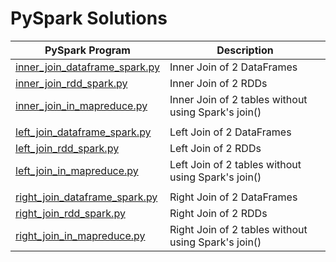 # PySpark Solutions




|PySpark Program |Description|
|--------|-----------|
| [inner_join_dataframe_spark.py](./inner_join_dataframe_spark.py) | Inner Join of 2 DataFrames |
| [inner_join_rdd_spark.py](./inner_join_rdd_spark.py) | Inner Join of 2 RDDs |
| [inner_join_in_mapreduce.py](./inner_join_in_mapreduce.py) | Inner Join of 2 tables without using Spark's join() |
| |
| [left_join_dataframe_spark.py](./left_join_dataframe_spark.py) | Left Join of 2 DataFrames |
| [left_join_rdd_spark.py](./left_join_rdd_spark.py) | Left Join of 2 RDDs |
| [left_join_in_mapreduce.py](./left_join_in_mapreduce.py) | Left Join of 2 tables without using Spark's join() |
| |
| [right_join_dataframe_spark.py](./right_join_dataframe_spark.py) | Right Join of 2 DataFrames |
| [right_join_rdd_spark.py](./right_join_rdd_spark.py) | Right Join of 2 RDDs |
| [right_join_in_mapreduce.py](./right_join_in_mapreduce.py) | Right Join of 2 tables without using Spark's join() |

